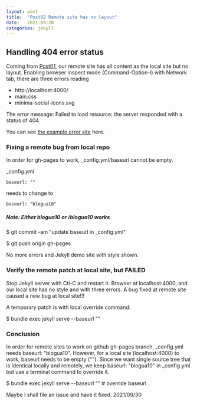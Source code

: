 ```yaml
---
layout: post
title:  "Post02 Remote site has no layout"
date:   2021-09-28
categories: jekyll
---
```

## Handling 404 error status

Coming from [Post01](/jekyll/2021/09/28/post01.html), our remote site has all content as the local site but no layout.
Enabling browser inspect mode (Command-Option-i) with Network tab, there are three errors reading
* http://localhost:4000/
* main.css
* minima-social-icons.svg

The error message: Failed to load resource: the server responded with a status of 404

You can see [the example error site](https://kuolai.gitgub.io/blogua07) here.

### Fixing a remote bug from local repo

In order for gh-pages to work, _config.yml/baseurl cannot be empty. 

_config.yml
```
baseurl: ""
```
needs to change to
```
baseurl: "blogua10"
```
##### Note: Either blogua10 or /blogua10 works

$ git commit -am "update baseurl in _config.yml"

$ git push origin gh-pages

No more errors and Jekyll demo site with style shown.

### Verify the remote patch at local site, but FAILED

Stop Jekyll server with Ctl-C and restart it. Browser at localhost:4000, and our local site has no style and with three errors. A bug fixed at remote site caused a new bug at local site!!!

A temporary patch is with local override command:

$ bundle exec jekyll serve --baseurl ""

### Conclusion

In order for remote sites to work on github gh-pages branch, _config.yml needs baseurl: "blogua10". However, for
a local site (localhost:4000) to work, baseurl needs to be empty (""). Since we want single source tree that is
identical locally and remotely, we keep baseurl: "blogua10" in _config.yml but use a terminal command to override it.

$ bundle exec jekyll serve --baseurl ""  # override baseurl 

Maybe I shall file an issue and have it fixed. 2021/09/30